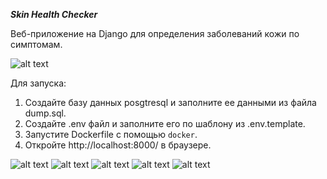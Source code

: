 ***Skin Health Checker***

Веб-приложение на Django для определения заболеваний кожи по симптомам.


![alt text](https://github.com/user-attachments/assets/ca92a479-d24c-4bf7-8010-4e8acfeefd38)

Для запуска:
1. Создайте базу данных posgtresql и заполните ее данными из файла dump.sql.
2. Создайте .env файл и заполните его по шаблону из .env.template.
3. Запустите Dockerfile с помощью `docker`.
4. Откройте http://localhost:8000/ в браузере.

![alt text](https://github.com/user-attachments/assets/bf0cad93-f15e-4c06-903c-848888053d41)
![alt text](https://github.com/user-attachments/assets/31f54bc0-dfac-4a41-83cc-cebfeadd070d)
![alt text](https://github.com/user-attachments/assets/6d3aedbd-5b2e-4e38-9021-0b133cda9a65)
![alt text](https://github.com/user-attachments/assets/9e371071-30d5-44e4-835c-557ecae5a8be)
![alt text](https://github.com/user-attachments/assets/0addd488-6e61-4b1f-a2f0-706a096b50fa)

